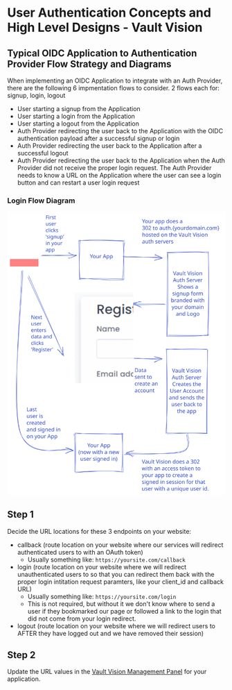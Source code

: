 User Authentication Concepts and High Level Designs - Vault Vision
==================

## Typical OIDC Application to Authentication Provider Flow Strategy and Diagrams

When implementing an OIDC Application to integrate with an Auth Provider, there are the following 6 impmentation flows to consider. 2 flows each for: signup, login, logout
- User starting a signup from the Application
- User starting a login from the Application
- User starting a logout from the Application
- Auth Provider redirecting the user back to the Application with the OIDC authentication payload after a successful signup or login
- Auth Provider redirecting the user back to the Application after a successful logout
- Auth Provider redirecting the user back to the Application when the Auth Provider did not receive the proper login request.  The Auth Provider needs to know a URL on the Application where the user can see a login button and can restart a user login request


### Login Flow Diagram
![Login Flow](concepts/concept1.svg)

## Step 1

Decide the URL locations for these 3 endpoints on your website:

- callback (route location on your website where our services will redirect authenticated users to with an OAuth token)
  - Usually something like: ```https://yoursite.com/callback```
- login (route location on your website where we will redirect unauthenticated users to so that you can redirect them back with the proper login intitation request paramters, like your client_id and callback URL)
  - Usually something like: ```https://yoursite.com/login```
  - This is not required, but without it we don't know where to send a user if they bookmarked our page or followed a link to the login that did not come from your login redirect.
- logout (route location on your website where we will redirect users to AFTER they have logged out and we have removed their session)


## Step 2

Update the URL values in the [Vault Vision Management Panel](https://manage.vaultvision.com/go#applications) for your application.


